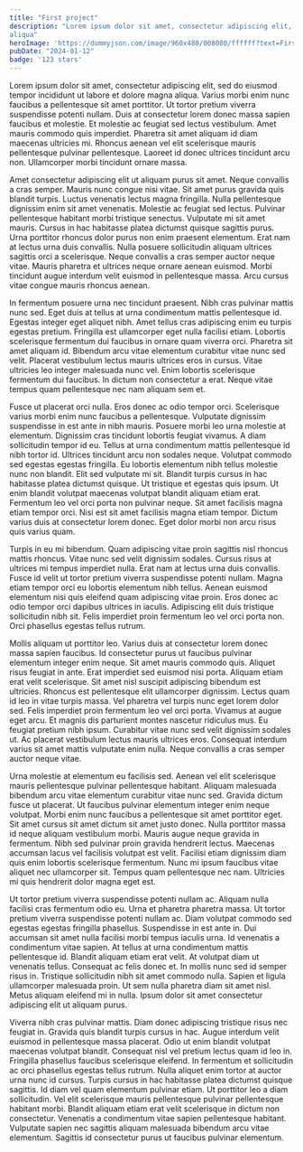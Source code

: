 ```yaml
---
title: "First project"
description: "Lorem ipsum dolor sit amet, consectetur adipiscing elit, sed do eiusmod tempor incididunt ut labore et dolore magna
aliqua"
heroImage: 'https://dummyjson.com/image/960x480/008080/ffffff?text=First project'
pubDate: "2024-01-12"
badge: '123 stars'
---
```


Lorem ipsum dolor sit amet, consectetur adipiscing elit, sed do eiusmod tempor incididunt ut labore et dolore magna
aliqua. Varius morbi enim nunc faucibus a pellentesque sit amet porttitor. Ut tortor pretium viverra suspendisse potenti
nullam. Duis at consectetur lorem donec massa sapien faucibus et molestie. Et molestie ac feugiat sed lectus vestibulum.
Amet mauris commodo quis imperdiet. Pharetra sit amet aliquam id diam maecenas ultricies mi. Rhoncus aenean vel elit
scelerisque mauris pellentesque pulvinar pellentesque. Laoreet id donec ultrices tincidunt arcu non. Ullamcorper morbi
tincidunt ornare massa.

Amet consectetur adipiscing elit ut aliquam purus sit amet. Neque convallis a cras semper. Mauris nunc congue nisi
vitae. Sit amet purus gravida quis blandit turpis. Luctus venenatis lectus magna fringilla. Nulla pellentesque dignissim
enim sit amet venenatis. Molestie ac feugiat sed lectus. Pulvinar pellentesque habitant morbi tristique senectus.
Vulputate mi sit amet mauris. Cursus in hac habitasse platea dictumst quisque sagittis purus. Urna porttitor rhoncus
dolor purus non enim praesent elementum. Erat nam at lectus urna duis convallis. Nulla posuere sollicitudin aliquam
ultrices sagittis orci a scelerisque. Neque convallis a cras semper auctor neque vitae. Mauris pharetra et ultrices
neque ornare aenean euismod. Morbi tincidunt augue interdum velit euismod in pellentesque massa. Arcu cursus vitae
congue mauris rhoncus aenean.

In fermentum posuere urna nec tincidunt praesent. Nibh cras pulvinar mattis nunc sed. Eget duis at tellus at urna
condimentum mattis pellentesque id. Egestas integer eget aliquet nibh. Amet tellus cras adipiscing enim eu turpis
egestas pretium. Fringilla est ullamcorper eget nulla facilisi etiam. Lobortis scelerisque fermentum dui faucibus in
ornare quam viverra orci. Pharetra sit amet aliquam id. Bibendum arcu vitae elementum curabitur vitae nunc sed velit.
Placerat vestibulum lectus mauris ultrices eros in cursus. Vitae ultricies leo integer malesuada nunc vel. Enim lobortis
scelerisque fermentum dui faucibus. In dictum non consectetur a erat. Neque vitae tempus quam pellentesque nec nam
aliquam sem et.

Fusce ut placerat orci nulla. Eros donec ac odio tempor orci. Scelerisque varius morbi enim nunc faucibus a
pellentesque. Vulputate dignissim suspendisse in est ante in nibh mauris. Posuere morbi leo urna molestie at elementum.
Dignissim cras tincidunt lobortis feugiat vivamus. A diam sollicitudin tempor id eu. Tellus at urna condimentum mattis
pellentesque id nibh tortor id. Ultrices tincidunt arcu non sodales neque. Volutpat commodo sed egestas egestas
fringilla. Eu lobortis elementum nibh tellus molestie nunc non blandit. Elit sed vulputate mi sit. Blandit turpis cursus
in hac habitasse platea dictumst quisque. Ut tristique et egestas quis ipsum. Ut enim blandit volutpat maecenas volutpat
blandit aliquam etiam erat. Fermentum leo vel orci porta non pulvinar neque. Sit amet facilisis magna etiam tempor orci.
Nisi est sit amet facilisis magna etiam tempor. Dictum varius duis at consectetur lorem donec. Eget dolor morbi non arcu
risus quis varius quam.

Turpis in eu mi bibendum. Quam adipiscing vitae proin sagittis nisl rhoncus mattis rhoncus. Vitae nunc sed velit
dignissim sodales. Cursus risus at ultrices mi tempus imperdiet nulla. Erat nam at lectus urna duis convallis. Fusce id
velit ut tortor pretium viverra suspendisse potenti nullam. Magna etiam tempor orci eu lobortis elementum nibh tellus.
Aenean euismod elementum nisi quis eleifend quam adipiscing vitae proin. Eros donec ac odio tempor orci dapibus ultrices
in iaculis. Adipiscing elit duis tristique sollicitudin nibh sit. Felis imperdiet proin fermentum leo vel orci porta
non. Orci phasellus egestas tellus rutrum.

Mollis aliquam ut porttitor leo. Varius duis at consectetur lorem donec massa sapien faucibus. Id consectetur purus ut
faucibus pulvinar elementum integer enim neque. Sit amet mauris commodo quis. Aliquet risus feugiat in ante. Erat
imperdiet sed euismod nisi porta. Aliquam etiam erat velit scelerisque. Sit amet nisl suscipit adipiscing bibendum est
ultricies. Rhoncus est pellentesque elit ullamcorper dignissim. Lectus quam id leo in vitae turpis massa. Vel pharetra
vel turpis nunc eget lorem dolor sed. Felis imperdiet proin fermentum leo vel orci porta. Vivamus at augue eget arcu. Et
magnis dis parturient montes nascetur ridiculus mus. Eu feugiat pretium nibh ipsum. Curabitur vitae nunc sed velit
dignissim sodales ut. Ac placerat vestibulum lectus mauris ultrices eros. Consequat interdum varius sit amet mattis
vulputate enim nulla. Neque convallis a cras semper auctor neque vitae.

Urna molestie at elementum eu facilisis sed. Aenean vel elit scelerisque mauris pellentesque pulvinar pellentesque
habitant. Aliquam malesuada bibendum arcu vitae elementum curabitur vitae nunc sed. Gravida dictum fusce ut placerat. Ut
faucibus pulvinar elementum integer enim neque volutpat. Morbi enim nunc faucibus a pellentesque sit amet porttitor
eget. Sit amet cursus sit amet dictum sit amet justo donec. Nulla porttitor massa id neque aliquam vestibulum morbi.
Mauris augue neque gravida in fermentum. Nibh sed pulvinar proin gravida hendrerit lectus. Maecenas accumsan lacus vel
facilisis volutpat est velit. Facilisi etiam dignissim diam quis enim lobortis scelerisque fermentum. Nunc mi ipsum
faucibus vitae aliquet nec ullamcorper sit. Tempus quam pellentesque nec nam. Ultricies mi quis hendrerit dolor magna
eget est.

Ut tortor pretium viverra suspendisse potenti nullam ac. Aliquam nulla facilisi cras fermentum odio eu. Urna et pharetra
pharetra massa. Ut tortor pretium viverra suspendisse potenti nullam ac. Diam volutpat commodo sed egestas egestas
fringilla phasellus. Suspendisse in est ante in. Dui accumsan sit amet nulla facilisi morbi tempus iaculis urna. Id
venenatis a condimentum vitae sapien. At tellus at urna condimentum mattis pellentesque id. Blandit aliquam etiam erat
velit. At volutpat diam ut venenatis tellus. Consequat ac felis donec et. In mollis nunc sed id semper risus in.
Tristique sollicitudin nibh sit amet commodo nulla. Sapien et ligula ullamcorper malesuada proin. Ut sem nulla pharetra
diam sit amet nisl. Metus aliquam eleifend mi in nulla. Ipsum dolor sit amet consectetur adipiscing elit ut aliquam
purus.

Viverra nibh cras pulvinar mattis. Diam donec adipiscing tristique risus nec feugiat in. Gravida quis blandit turpis
cursus in hac. Augue interdum velit euismod in pellentesque massa placerat. Odio ut enim blandit volutpat maecenas
volutpat blandit. Consequat nisl vel pretium lectus quam id leo in. Fringilla phasellus faucibus scelerisque eleifend.
In fermentum et sollicitudin ac orci phasellus egestas tellus rutrum. Nulla aliquet enim tortor at auctor urna nunc id
cursus. Turpis cursus in hac habitasse platea dictumst quisque sagittis. Id diam vel quam elementum pulvinar etiam. Ut
porttitor leo a diam sollicitudin. Vel elit scelerisque mauris pellentesque pulvinar pellentesque habitant morbi.
Blandit aliquam etiam erat velit scelerisque in dictum non consectetur. Venenatis a condimentum vitae sapien
pellentesque habitant. Vulputate sapien nec sagittis aliquam malesuada bibendum arcu vitae elementum. Sagittis id
consectetur purus ut faucibus pulvinar elementum.
